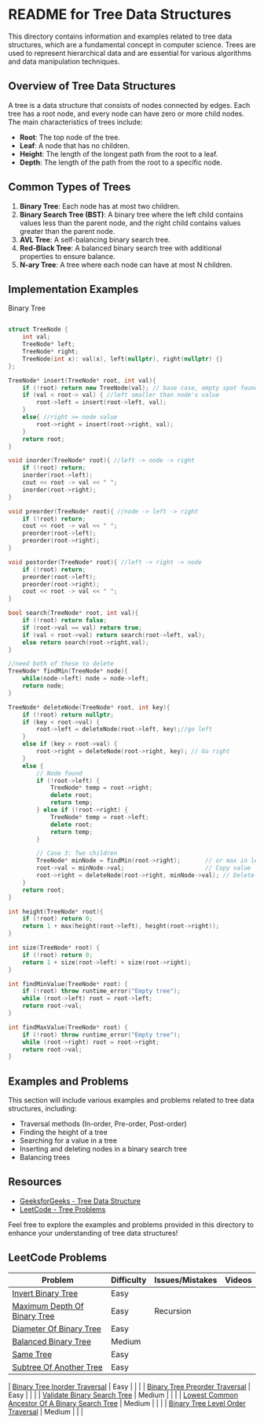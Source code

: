 # README for Tree Data Structures

This directory contains information and examples related to tree data structures, which are a fundamental concept in computer science. Trees are used to represent hierarchical data and are essential for various algorithms and data manipulation techniques.

## Overview of Tree Data Structures

A tree is a data structure that consists of nodes connected by edges. Each tree has a root node, and every node can have zero or more child nodes. The main characteristics of trees include:

- **Root**: The top node of the tree.
- **Leaf**: A node that has no children.
- **Height**: The length of the longest path from the root to a leaf.
- **Depth**: The length of the path from the root to a specific node.

## Common Types of Trees

1. **Binary Tree**: Each node has at most two children.
2. **Binary Search Tree (BST)**: A binary tree where the left child contains values less than the parent node, and the right child contains values greater than the parent node.
3. **AVL Tree**: A self-balancing binary search tree.
4. **Red-Black Tree**: A balanced binary search tree with additional properties to ensure balance.
5. **N-ary Tree**: A tree where each node can have at most N children.

## Implementation Examples

Binary Tree
```cpp

struct TreeNode {
    int val;
    TreeNode* left;
    TreeNode* right;
    TreeNode(int x): val(x), left(nullptr), right(nullptr) {}
};

TreeNode* insert(TreeNode* root, int val){
    if (!root) return new TreeNode(val); // base case, empty spot found
    if (val < root-> val) { //left smaller than node's value
        root->left = insert(root->left, val);
    }
    else{ //right >= node value
        root->right = insert(root->right, val);
    }
    return root;
}

void inorder(TreeNode* root){ //left -> node -> right
    if (!root) return;
    inorder(root->left);
    cout << root -> val << " ";
    inorder(root->right);
}

void preorder(TreeNode* root){ //node -> left -> right
    if (!root) return;
    cout << root -> val << " ";
    preorder(root->left);
    preorder(root->right);
}

void postorder(TreeNode* root){ //left -> right -> node
    if (!root) return;
    preorder(root->left);
    preorder(root->right);
    cout << root -> val << " ";
}

bool search(TreeNode* root, int val){
    if (!root) return false;
    if (root->val == val) return true;
    if (val < root->val) return search(root->left, val);
    else return search(root->right,val);
}

//need both of these to delete
TreeNode* findMin(TreeNode* node){
    while(node->left) node = node->left;
    return node;
}

TreeNode* deleteNode(TreeNode* root, int key){
    if (!root) return nullptr;
    if (key < root->val) {
        root->left = deleteNode(root->left, key);//go left
    }
    else if (key > root->val) {
        root->right = deleteNode(root->right, key); // Go right
    } 
    else {
        // Node found
        if (!root->left) {
            TreeNode* temp = root->right;
            delete root;
            return temp;
        } else if (!root->right) {
            TreeNode* temp = root->left;
            delete root;
            return temp;
        }

        // Case 3: Two children
        TreeNode* minNode = findMin(root->right);       // or max in left
        root->val = minNode->val;                       // Copy value
        root->right = deleteNode(root->right, minNode->val); // Delete duplicate
    }
    return root;
}

int height(TreeNode* root){
    if (!root) return 0;
    return 1 + max(height(root->left), height(root->right));
}

int size(TreeNode* root) {
    if (!root) return 0;
    return 1 + size(root->left) + size(root->right);
}

int findMinValue(TreeNode* root) {
    if (!root) throw runtime_error("Empty tree");
    while (root->left) root = root->left;
    return root->val;
}

int findMaxValue(TreeNode* root) {
    if (!root) throw runtime_error("Empty tree");
    while (root->right) root = root->right;
    return root->val;
}
```
## Examples and Problems

This section will include various examples and problems related to tree data structures, including:

- Traversal methods (In-order, Pre-order, Post-order)
- Finding the height of a tree
- Searching for a value in a tree
- Inserting and deleting nodes in a binary search tree
- Balancing trees

## Resources

- [GeeksforGeeks - Tree Data Structure](https://www.geeksforgeeks.org/data-structures/tree/)
- [LeetCode - Tree Problems](https://leetcode.com/tag/tree/)

Feel free to explore the examples and problems provided in this directory to enhance your understanding of tree data structures!

## LeetCode Problems

| Problem | Difficulty | Issues/Mistakes | Videos |
|---------|------------|-----------------|--------|
| [Invert Binary Tree](https://leetcode.com/problems/invert-binary-tree/description/) | Easy | | |
| [Maximum Depth Of Binary Tree](https://leetcode.com/problems/maximum-depth-of-binary-tree/description/) | Easy | Recursion | |
| [Diameter Of Binary Tree](https://leetcode.com/problems/diameter-of-binary-tree/description/) | Easy | | |
| [Balanced Binary Tree](https://leetcode.com/problems/balanced-binary-tree/description/) | Medium | | |
| [Same Tree](https://leetcode.com/problems/same-tree/) | Easy | | |
| [Subtree Of Another Tree](http://leetcode.com/problems/subtree-of-another-tree/description/) | Easy | | |

| [Binary Tree Inorder Traversal](https://leetcode.com/problems/binary-tree-inorder-traversal/description/) | Easy | | |
| [Binary Tree Preorder Traversal](https://leetcode.com/problems/binary-tree-preorder-traversal/description/) | Easy | | |
| [Validate Binary Search Tree](https://leetcode.com/problems/validate-binary-search-tree/) | Medium | | |
| [Lowest Common Ancestor Of A Binary Search Tree](https://leetcode.com/problems/lowest-common-ancestor-of-a-binary-search-tree/description/) | Medium | | |
| [Binary Tree Level Order Traversal](https://leetcode.com/problems/binary-tree-level-order-traversal/description/) | Medium | | |